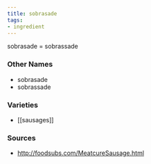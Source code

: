 ```yaml
---
title: sobrasade
tags:
- ingredient
---
```

sobrasade = sobrassade

### Other Names

* sobrasade
* sobrassade

### Varieties

* [[sausages]]

### Sources
* http://foodsubs.com/MeatcureSausage.html
